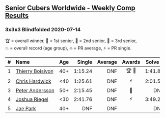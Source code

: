 <style>table {white-space: nowrap;}</style>

## [Senior Cubers Worldwide - Weekly Comp Results](/scw-comp/results/)
### 3x3x3 Blindfolded 2020-07-14

<span style="white-space: nowrap;">🏆 = overall winner</span>, <span style="white-space: nowrap;">🥇 = 1st senior</span>, <span style="white-space: nowrap;">🥈 = 2nd senior</span>, <span style="white-space: nowrap;">🥉 = 3rd senior</span>, <span style="white-space: nowrap;">💥 = overall record (age group)</span>, <span style="white-space: nowrap;">🔥 = PR average</span>, <span style="white-space: nowrap;">⚡ = PR single</span>.

| # | Name | Age | Single | Average | Awards | Solve 1 | Solve 2 | Solve 3 | Video |
| :--: | :-- | :--: | --: | --: | :--: | --: | --: | --: | :-- |
| 1 | [Thierry Boisivon](../../persons/thierry_boisivon/333bf.md) | 40+ | 1:15.24 | DNF | 🏆 🥇 | 1:41.83 | DNF | 1:15.24 | [Link](https://www.facebook.com/events/2796452740585923?view=permalink&id=2800578430173354) |
| 2 | [Chris Hardwick](../../persons/chris_hardwick/333bf.md) | <40 | 1:25.61 | DNF | ⚡ | 2:01.53 | DNF | 1:25.61 | [Link](https://www.facebook.com/events/2796452740585923?view=permalink&id=2797749197122944) |
| 3 | [Peter Andersson](../../persons/peter_andersson/333bf.md) | 50+ | 2:15.45 | DNF | 🥈 | DNF | 3:40.25 | 2:15.45 | [Link](https://www.facebook.com/events/2796452740585923?view=permalink&id=2797842793780251) |
| 4 | [Joshua Riegel](../../persons/joshua_riegel/333bf.md) | <30 | 2:41.76 | DNF | ⚡ | 3:49.23 | DNF | 2:41.76 | [Link](https://www.facebook.com/events/2796452740585923?view=permalink&id=2800577833506747) |
| 5 | [Jae Park](../../persons/jae_park/333bf.md) | 40+ | DNF | DNF |  | DNF | DNF | DNF | [Link](https://www.facebook.com/events/2796452740585923?view=permalink&id=2801280903436440) |

<!-- Global site tag (gtag.js) - Google Analytics -->
<script async src="https://www.googletagmanager.com/gtag/js?id=UA-86348435-3"></script>
<script>window.dataLayer = window.dataLayer || []; function gtag() {dataLayer.push(arguments);} gtag('js', new Date()); gtag('config', 'UA-86348435-3');</script>
